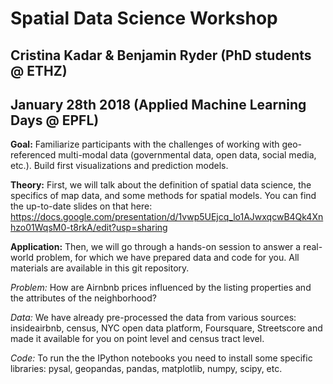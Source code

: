 # Spatial Data Science Workshop
## Cristina Kadar & Benjamin Ryder (PhD students @ ETHZ)
## January 28th 2018 (Applied Machine Learning Days @ EPFL)

**Goal:** Familiarize participants with the challenges of working with geo-referenced multi-modal data (governmental data, open data, social media, etc.). Build first visualizations and prediction models.

**Theory:** First, we will talk about the definition of spatial data science, the specifics of map data, and some methods for spatial models. You can find the up-to-date slides on that here: https://docs.google.com/presentation/d/1vwp5UEjcq_lo1AJwxqcwB4Qk4Xnhzo01WqsM0-t8rkA/edit?usp=sharing

**Application:** Then, we will go through a hands-on session to answer a real-world problem, for which we have prepared data and code for you. All materials are available in this git repository. 

*Problem:* How are Airnbnb prices influenced by the listing properties and the attributes of the neighborhood?
 
*Data:* We have already pre-processed the data from various sources: insideairbnb, census, NYC open data platform, Foursquare, Streetscore and made it available for you on point level and census tract level.
 
*Code:* To run the the IPython notebooks you need to install some specific libraries: pysal, geopandas, pandas, matplotlib, numpy, scipy, etc. 